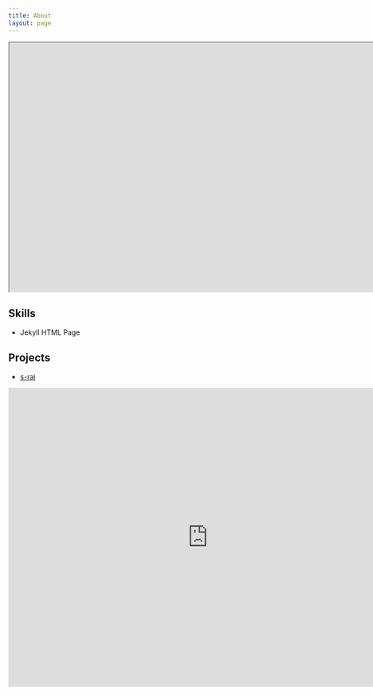 ```yaml
---
title: About
layout: page
---
```


<iframe width="3000" height="500" src="https://outlook.live.com/owa/calendar/0733108b-4d04-45c5-9121-816097fc039c/949f7286-c7ee-4046-8ee6-cf4797151a56/cid-434EA3465C335360/index.html"></iframe>

<h2>Skills</h2>

<ul class="skill-list">
	<li>Jekyll HTML Page</li>
</ul>

<h2>Projects</h2>

<ul>
	<li><a href="https://github.com/">s-raj</a></li>
</ul>
<iframe src="https://onedrive.live.com/embed?cid=434EA3465C335360&resid=434EA3465C335360%2135960&authkey=ALqimsBcJKz59PU" width="800" height="600" frameborder="0" scrolling="no"></iframe>
